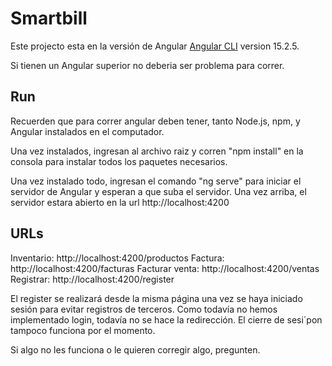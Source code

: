 # Smartbill

Este projecto esta en la versión de Angular [Angular CLI](https://github.com/angular/angular-cli) version 15.2.5.

Si tienen un Angular superior no deberia ser problema para correr.

## Run

Recuerden que para correr angular deben tener, tanto Node.js, npm, y Angular instalados en el computador.

Una vez instalados, ingresan al archivo raiz y corren "npm install" en la consola para instalar todos los paquetes necesarios. 

Una vez instalado todo, ingresan el comando "ng serve" para iniciar el servidor de Angular y esperan a que suba el servidor. Una vez arriba, el servidor estara abierto en la url http://localhost:4200

## URLs

Inventario: http://localhost:4200/productos
Factura: http://localhost:4200/facturas
Facturar venta: http://localhost:4200/ventas
Registrar: http://localhost:4200/register

El register se realizará desde la misma página una vez se haya iniciado sesión para evitar registros de terceros. Como todavía no hemos implementado login, todavía no se hace la redirección. El cierre de sesi´pon tampoco funciona por el momento.

Si algo no les funciona o le quieren corregir algo, pregunten.
